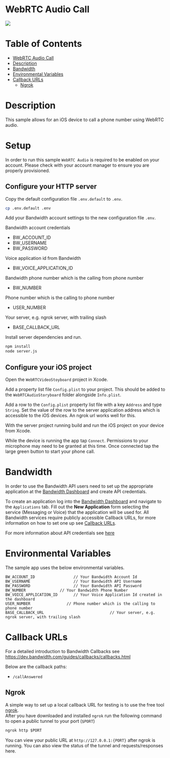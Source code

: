 # WebRTC Audio Call
<a href="http://dev.bandwidth.com"><img src="https://s3.amazonaws.com/bwdemos/BW-VMP.png"/></a>
</div>

 # Table of Contents

<!-- TOC -->

- [WebRTC Audio Call](#webrtc-audio-call)
- [Description](#description)
- [Bandwidth](#bandwidth)
- [Environmental Variables](#environmental-variables)
- [Callback URLs](#callback-urls)
    - [Ngrok](#ngrok)

<!-- /TOC -->

# Description
This sample allows for an iOS device to call a phone number using WebRTC audio.

# Setup

In order to run this sample `WebRTC Audio` is required to be enabled on your account. Please check with your account manager to ensure you are properly provisioned.

## Configure your HTTP server

Copy the default configuration file `.env.default` to `.env`.

```bash
cp .env.default .env
```

Add your Bandwidth account settings to the new configuration file `.env`.

Bandwidth account credentials
- BW_ACCOUNT_ID
- BW_USERNAME
- BW_PASSWORD

Voice application id from Bandwidth
- BW_VOICE_APPLICATION_ID

Bandwidth phone number which is the calling from phone number
- BW_NUMBER

Phone number which is the calling to phone number
- USER_NUMBER

Your server, e.g. ngrok server, with trailing slash
- BASE_CALLBACK_URL

Install server dependencies and run.

```bash
npm install
node server.js
```

## Configure your iOS project

Open the `WebRTCVideoStoyboard` project in Xcode.

Add a property list file `Config.plist` to your project. This should be added to the `WebRTCAudioStoryboard` folder alongside `Info.plist`.

Add a row to the `Config.plist` property list file with a key `Address` and type `String`. Set the value of the row to the server application address which is accessible to the iOS devices. An ngrok url works well for this.

With the server project running build and run the iOS project on your device from Xcode.

While the device is running the app tap `Connect`. Permissions to your microphone may need to be granted at this time. Once connected tap the large green button to start your phone call.

# Bandwidth

In order to use the Bandwidth API users need to set up the appropriate application at the [Bandwidth Dashboard](https://dashboard.bandwidth.com/) and create API credentials.

To create an application log into the [Bandwidth Dashboard](https://dashboard.bandwidth.com/) and navigate to the `Applications` tab.  Fill out the **New Application** form selecting the service (Messaging or Voice) that the application will be used for.  All Bandwidth services require publicly accessible Callback URLs, for more information on how to set one up see [Callback URLs](#callback-urls).

For more information about API credentials see [here](https://dev.bandwidth.com/guides/accountCredentials.html#top)

# Environmental Variables
The sample app uses the below environmental variables.
```
BW_ACCOUNT_ID                 // Your Bandwidth Account Id
BW_USERNAME                   // Your Bandwidth API Username
BW_PASSWORD                   // Your Bandwidth API Password
BW_NUMBER               // Your Bandwidth Phone Number
BW_VOICE_APPLICATION_ID       // Your Voice Application Id created in the dashboard
USER_NUMBER                // Phone number which is the calling to phone number
BASE_CALLBACK_URL                             // Your server, e.g. ngrok server, with trailing slash
```

# Callback URLs

For a detailed introduction to Bandwidth Callbacks see https://dev.bandwidth.com/guides/callbacks/callbacks.html

Below are the callback paths:
* `/callAnswered`

## Ngrok

A simple way to set up a local callback URL for testing is to use the free tool [ngrok](https://ngrok.com/).  
After you have downloaded and installed `ngrok` run the following command to open a public tunnel to your port (`$PORT`)
```cmd
ngrok http $PORT
```
You can view your public URL at `http://127.0.0.1:{PORT}` after ngrok is running.  You can also view the status of the tunnel and requests/responses here.
